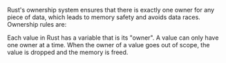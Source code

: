 Rust's ownership system ensures that there is exactly one owner for any piece of data, which leads to memory safety and avoids data races. Ownership rules are:

Each value in Rust has a variable that is its "owner".
A value can only have one owner at a time.
When the owner of a value goes out of scope, the value is dropped and the memory is freed.
